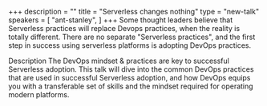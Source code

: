+++
description = ""
title = "Serverless changes nothing"
type = "new-talk"
speakers = [
        "ant-stanley",
]
+++
Some thought leaders believe that Serverless practices will replace Devops practices, when the reality is totally different. There are no separate "Serverless practices", and the first step in success using serverless platforms is adopting DevOps practices.

Description
The DevOps mindset & practices are key to successful Serverless adoption. This talk will dive into the common DevOps practices that are used in successful Serverless adoption, and how DevOps equips you with a transferable set of skills and the mindset required for operating modern platforms.